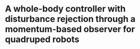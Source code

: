 # A whole-body controller with disturbance rejection through a momentum-based observer for quadruped robots



